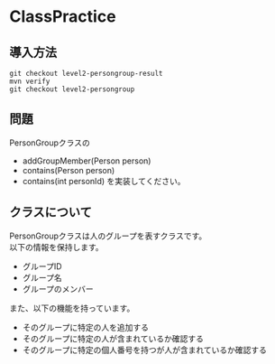 # ClassPractice

## 導入方法
```
git checkout level2-persongroup-result
mvn verify
git checkout level2-persongroup
```

## 問題
PersonGroupクラスの
- addGroupMember(Person person)
- contains(Person person)
- contains(int personId)
を実装してください。

## クラスについて
PersonGroupクラスは人のグループを表すクラスです。  
以下の情報を保持します。
- グループID
- グループ名
- グループのメンバー

また、以下の機能を持っています。
- そのグループに特定の人を追加する
- そのグループに特定の人が含まれているか確認する
- そのグループに特定の個人番号を持つが人が含まれているか確認する

